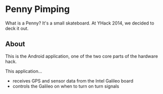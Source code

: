 Penny Pimping
=============
What is a Penny? It's a small skateboard. At YHack 2014, we decided to deck it out.

About
-------------
This is the Android application, one of the two core parts of the hardware hack.

This application...
<ul>
    <li>receives GPS and sensor data from the Intel Galileo board</li>
    <li>controls the Galileo on when to turn on turn signals</li>
</ul>